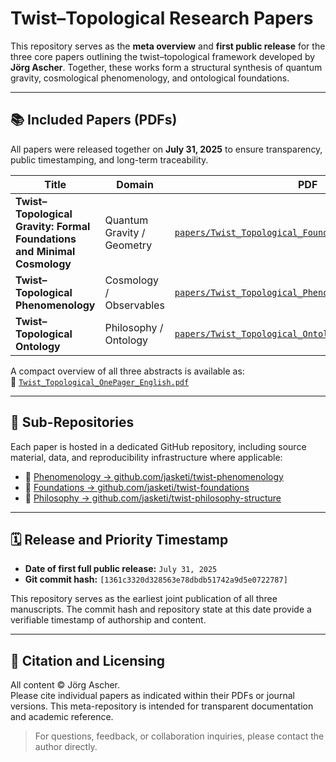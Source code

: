 # Twist–Topological Research Papers

This repository serves as the **meta overview** and **first public release** for the three core papers outlining the twist–topological framework developed by **Jörg Ascher**. Together, these works form a structural synthesis of quantum gravity, cosmological phenomenology, and ontological foundations.

---

## 📚 Included Papers (PDFs)

All papers were released together on **July 31, 2025** to ensure transparency, public timestamping, and long-term traceability.

| Title | Domain | PDF |
|-------|--------|------|
| **Twist–Topological Gravity: Formal Foundations and Minimal Cosmology** | Quantum Gravity / Geometry | [`papers/Twist_Topological_Foundations_JAS310725.pdf`](papers/Twist_Topological_Foundations_JAS310725.pdf) |
| **Twist–Topological Phenomenology** | Cosmology / Observables | [`papers/Twist_Topological_Phenomenology_JAS310725.pdf`](papers/Twist_Topological_Phenomenology_JAS310725.pdf) |
| **Twist–Topological Ontology** | Philosophy / Ontology | [`papers/Twist_Topological_Ontology_JAS310725.pdf`](papers/Twist_Topological_Ontology_JAS310725.pdf) |

A compact overview of all three abstracts is available as:  
📄 [`Twist_Topological_OnePager_English.pdf`](Twist_Topological_OnePager_English.pdf)

---

## 🔗 Sub-Repositories

Each paper is hosted in a dedicated GitHub repository, including source material, data, and reproducibility infrastructure where applicable:

- 🔬 [Phenomenology → github.com/jasketi/twist-phenomenology](https://github.com/jasketi/twist-phenomenology)
- 📐 [Foundations → github.com/jasketi/twist-foundations](https://github.com/jasketi/twist-foundations)
- 🧠 [Philosophy → github.com/jasketi/twist-philosophy-structure](https://github.com/jasketi/twist-philosophy-structure)

---

## 🗓 Release and Priority Timestamp

- **Date of first full public release:** `July 31, 2025`  
- **Git commit hash:** `[1361c3320d328563e78dbdb51742a9d5e0722787]`

This repository serves as the earliest joint publication of all three manuscripts. The commit hash and repository state at this date provide a verifiable timestamp of authorship and content.

---

## 📜 Citation and Licensing

All content © Jörg Ascher.  
Please cite individual papers as indicated within their PDFs or journal versions. This meta-repository is intended for transparent documentation and academic reference.

> For questions, feedback, or collaboration inquiries, please contact the author directly.
